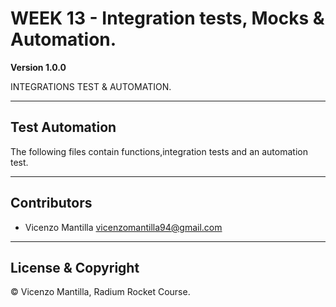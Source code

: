 # WEEK 13 - Integration tests, Mocks & Automation.

**Version 1.0.0**

INTEGRATIONS TEST & AUTOMATION.

---

## Test Automation

The following files contain functions,integration tests and an automation test.

---

## Contributors

- Vicenzo Mantilla <vicenzomantilla94@gmail.com>

---

## License & Copyright

© Vicenzo Mantilla, Radium Rocket Course.

